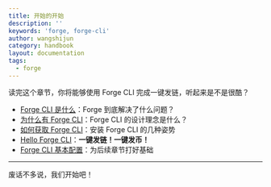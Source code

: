 ```yaml
---
title: 开始的开始
description: ''
keywords: 'forge, forge-cli'
author: wangshijun
category: handbook
layout: documentation
tags:
  - forge
---
```


读完这个章节，你将能够使用 Forge CLI 完成一键发链，听起来是不是很酷？

- [Forge CLI 是什么](./what-is-forge-cli)：Forge 到底解决了什么问题？
- [为什么有 Forge CLI](./why-forge-cli)：Forge CLI 的设计理念是什么？
- [如何获取 Forge CLI](./install-forge-cli)：安装 Forge CLI 的几种姿势
- [Hello Forge CLI](./getting-started)：**一键发链！一键发币！**
- [Forge CLI 基本配置](./initial-setup)：为后续章节打好基础

---

废话不多说，我们开始吧！
